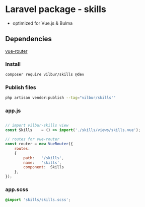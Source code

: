 # Laravel package - skills<br>  
* optimized for Vue.js & Bulma  

## Dependencies  
[vue-router](https://github.com/vuejs/vue-router)<br>  

### Install  
``` bash  
composer require vilbur/skills @dev  
```  

### Publish files  
``` bash  
php artisan vendor:publish --tag="vilbur/skills'"  
```  

### app.js  
``` javascript  

// import vilbur-skills view  
const Skills	= () => import('./skills/views/skills.vue');  

// routes for vue-router  
const router = new VueRouter({  
	routes:  
	{  
		path:	'/skills',  
		name:	'skills',  
		component:	Skills  
	},  
});  
```  

### app.scss  
``` scss  
@import 'skills/skills.scss';  
```  

  